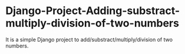 # Django-Project-Adding-substract-multiply-division-of-two-numbers
It is a simple Django project to add/substract/multiply/division of two numbers.
